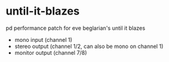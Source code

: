 # until-it-blazes
pd performance patch for eve beglarian's until it blazes

- mono input (channel 1)
- stereo output (channel 1/2, can also be mono on channel 1)
- monitor output (channel 7/8)

